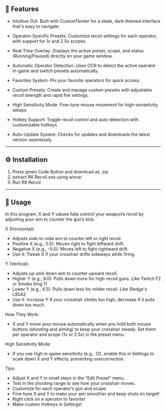 ## 🎯 Features 

- Intuitive GUI: Built with CustomTkinter for a sleek, dark-themed interface that's easy to navigate.

- Operator-Specific Presets: Customize recoil settings for each operator, with support for 1x and 2.5x scopes.

- Real-Time Overlay: Displays the active preset, scope, and status (Running/Paused) directly on your game window.

- Automatic Operator Detection: Uses OCR to detect the active operator in-game and switch presets automatically.

- Favorites System: Pin your favorite operators for quick access.

- Custom Presets: Create and manage custom presets with adjustable recoil strength and rapid fire settings.

- High Sensitivity Mode: Fine-tune mouse movement for high-sensetivity setups.

- Hotkey Support: Toggle recoil control and auto-detection with customizable hotkeys.

- Auto-Update System: Checks for updates and downloads the latest version seamlessly.

---

## ⚙️ Installation

1. Press green Code Button and download as .zip
2. extract R6 Recoil.exe using winrar
3. Run R6 Recoil

---

## 📝 Usage

In this program, X and Y values help control your weapon’s recoil by adjusting your aim to counter the gun’s kick.

X (Horizontal):
- Adjusts side-to-side aim to counter left or right recoil.
- Positive X (e.g., 0.5): Moves right to fight leftward drift.
- Negative X (e.g., -0.5): Moves left to fight rightward drift.
- Use it: Tweak X if your crosshair drifts sideways while firing.

Y (Vertical):
- Adjusts up-and-down aim to counter upward recoil.
- Higher Y (e.g., 9.0): Pulls down more for high-recoil guns. Like Twitch F2 or Smoke Smg 11
- Lower Y (e.g., 4.5): Pulls down less for milder recoil. Like Sledge's L85A2
- Use it: Increase Y if your crosshair climbs too high; decrease if it pulls down too much.

How They Work:
- X and Y move your mouse automatically when you hold both mouse buttons (shooting and aiming) to keep your crosshair steady. Set them per operator and scope (1x or 2.5x) in the preset menu.

High Sensitivity Mode:
- If you use high in-game sensitivity (e.g., 12), enable this in Settings to scale down X and Y effects, preventing overcorrection.

Tips:
- Adjust X and Y in small steps in the “Edit Preset” menu.
- Test in the shooting range to see how your crosshair moves.
- Customize for each operator’s gun and scope.
- Fine-tune X and Y to make your aim smoother and keep shots on target!
- Right click on a operator to favorite!
- Make custom Hotkeys in Settings!
